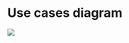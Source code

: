 # Use cases diagram

![](https://www.plantuml.com/plantuml/png/dPBBRjP038NtUGelOT5NG0qHhOG4Gl04xiJ9M9tBBuy3AgZlpkIY1Apy5NILXS_vvlWujqLHT8gX2JGeQ0RXqIlqBEIKSshGQHPe-yYfkQ1xn96WTTXJPDVbIGhzQc2TmytDEtZJ2Q5QpTk_DH-AuaFWugjC-JkzB38ikACgVTxJt67ay0GcnbSQkIZ9DZRijk-XynpwUMMyhlc2GabV4fN2OuBtc1vRv_AqYJVZkRYTD0l_HFMSq-SfFf2ifeDYdPt7jAzgTIRp9vg9nVC5XYn7yAEojNNMwwNjWZfHJr2UYb8yGwmMGUMSBEvZvhGBhruNur9R7W3JAVRFPsiHKZ_d_nnkutl9KrrUSeJ2QGnricAPYebnJubazWf5LiNaQ34QrWzMlnHH4ozHtJAqj6-aW25irgepc4Af_q_B1TbQzcsFIzki2tBEEyotPohx8PtFEVnx2VQ9LzLX8TLnZZOLsNY70pIVhdVAV7qgSuNdvhQccsBu3G00)
